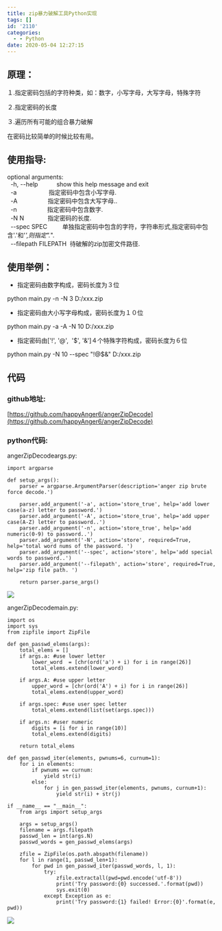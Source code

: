 ```yaml
---
title: zip暴力破解工具Python实现
tags: []
id: '2110'
categories:
  - - Python
date: 2020-05-04 12:27:15
---
```


## 原理：

１.指定密码包括的字符种类，如：数字，小写字母，大写字母，特殊字符

２.指定密码的长度

３.遍历所有可能的组合暴力破解

在密码比较简单的时候比较有用。

## 使用指导:

optional arguments:  
  -h, --help           show this help message and exit  
  -a                   指定密码中包含小写字母.  
  -A                  指定密码中包含大写字母..  
  -n                  指定密码中包含数字.  
  -N N              指定密码的长度.  
  --spec SPEC         单独指定密码中包含的字符，字符串形式,指定密码中包含'.'和'*',则指定".*".  
  --filepath FILEPATH  待破解的zip加密文件路径.

## 使用举例：

*   指定密码由数字构成，密码长度为３位

python main.py -n -N 3 D:/xxx.zip

*   指定密码由大小写字母构成，密码长度为１０位

python main.py -a -A -N 10 D:/xxx.zip

*   指定密码由['!', '@',  '$', '&']４个特殊字符构成，密码长度为６位

python main.py -N 10 --spec "!@$&" D:/xxx.zip

## 代码

### github地址:

[https://github.com/happyAnger6/angerZipDecode](https://github.com/happyAnger6/angerZipDecode)

### python代码:

angerZipDecodeargs.py:

```
import argparse

def setup_args():
    parser = argparse.ArgumentParser(description='anger zip brute force decode.')

    parser.add_argument('-a', action='store_true', help='add lower case(a-z) letter to password.')
    parser.add_argument('-A', action='store_true', help='add upper case(A-Z) letter to password..')
    parser.add_argument('-n', action='store_true', help='add numeric(0-9) to password..')
    parser.add_argument('-N', action='store', required=True, help='total word nums of the password. ')
    parser.add_argument('--spec', action='store', help='add special words to password..')
    parser.add_argument('--filepath', action='store', required=True, help='zip file path. ')

    return parser.parse_args()
```

![](http://www.anger6.com/wp-content/uploads/2020/05/image-1.gif)

angerZipDecodemain.py:

```
import os
import sys
from zipfile import ZipFile

def gen_passwd_elems(args):
    total_elems = []
    if args.a: #use lower letter
        lower_word  = [chr(ord('a') + i) for i in range(26)]
        total_elems.extend(lower_word)

    if args.A: #use upper letter
        upper_word = [chr(ord('A') + i) for i in range(26)]
        total_elems.extend(upper_word)

    if args.spec: #use user spec letter
        total_elems.extend(list(set(args.spec)))

    if args.n: #user numeric
        digits = [i for i in range(10)]
        total_elems.extend(digits)

    return total_elems

def gen_passwd_iter(elements, pwnums=6, curnum=1):
    for i in elements:
        if pwnums == curnum:
            yield str(i)
        else:
            for j in gen_passwd_iter(elements, pwnums, curnum+1):
                yield str(i) + str(j)

if __name__ == "__main__":
    from args import setup_args

    args = setup_args()
    filename = args.filepath
    passwd_len = int(args.N)
    passwd_words = gen_passwd_elems(args)

    zfile = ZipFile(os.path.abspath(filename))
    for l in range(1, passwd_len+1):
        for pwd in gen_passwd_iter(passwd_words, l, 1):
            try:
                zfile.extractall(pwd=pwd.encode('utf-8'))
                print('Try password:{0} successed.'.format(pwd))
                sys.exit(0)
            except Exception as e:
                print('Try password:{1} failed! Error:{0}'.format(e, pwd))
```

![](http://www.anger6.com/wp-content/uploads/2020/05/image.gif)